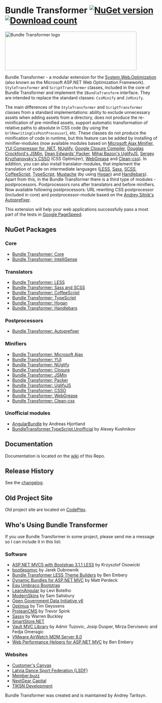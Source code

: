 Bundle Transformer [![NuGet version](http://img.shields.io/nuget/v/BundleTransformer.Core.svg)](https://www.nuget.org/packages/BundleTransformer.Core/)  [![Download count](https://img.shields.io/nuget/dt/BundleTransformer.Core.svg)](https://www.nuget.org/packages/BundleTransformer.Core/)
==================

<img src="https://raw.githubusercontent.com/Taritsyn/BundleTransformer/master/images/BundleTransformer_Logo.png" width="435" height="128" alt="Bundle Transformer logo" />

Bundle Transformer - a modular extension for the [System.Web.Optimization](http://aspnetoptimization.codeplex.com/) (also known as the Microsoft ASP.NET Web Optimization Framework). `StyleTransformer` and `ScriptTransformer` classes, included in the core of Bundle Transformer and implement the `IBundleTransform` interface. They are intended to replace the standard classes: `CssMinify` and `JsMinify`.

The main differences of the `StyleTransformer` and `ScriptTransformer` classes from a standard implementations: ability to exclude unnecessary assets when adding assets from a directory, does not produce the re-minification of pre-minified assets, support automatic transformation of relative paths to absolute in CSS code (by using the `UrlRewritingCssPostProcessor`), etc. These classes do not produce the minification of code in runtime, but this feature can be added by installing of minifier-modules (now available modules based on [Microsoft Ajax Minifier](http://ajaxmin.codeplex.com/), [YUI Compressor for .NET](http://github.com/PureKrome/YUICompressor.NET), [NUglify](https://github.com/trullock/NUglify), [Google Closure Compiler](https://developers.google.com/closure/compiler/), [Douglas Crockford's JSMin](http://github.com/douglascrockford/JSMin), [Dean Edwards' Packer](http://dean.edwards.name/packer/), [Mihai Bazon's UglifyJS](http://github.com/mishoo/UglifyJS2), [Sergey Kryzhanovsky's CSSO](http://github.com/css/csso) (CSS Optimizer), [WebGrease](http://webgrease.codeplex.com/) and [Clean-css](http://github.com/jakubpawlowicz/clean-css)). In addition, you can also install translator-modules, that implement the translation of code on intermediate languages ([LESS](http://lesscss.org/), [Sass](http://sass-lang.com/), [SCSS](http://sass-lang.com/), [CoffeeScript](http://coffeescript.org/), [TypeScript](http://www.typescriptlang.org/), [Mustache](http://mustache.github.io/) (by using [Hogan](http://twitter.github.io/hogan.js/)) and [Handlebars](http://handlebarsjs.com/)). Apart from this, in the Bundle Transformer there is a third type of modules - postprocessors. Postprocessors runs after translators and before minifiers. Now available following postprocessors: URL rewriting CSS postprocessor (included in core) and postprocessor-module based on the [Andrey Sitnik's Autoprefixer](http://github.com/postcss/autoprefixer).

This extension will help your web applications successfully pass a most part of the tests in [Google PageSpeed](https://developers.google.com/speed/pagespeed/insights/).

## NuGet Packages

### Core
 * [Bundle Transformer: Core](http://nuget.org/packages/BundleTransformer.Core)
 * [Bundle Transformer: IntelliSense](http://nuget.org/packages/BundleTransformer.ConfigurationIntelliSense)

### Translators
 * [Bundle Transformer: LESS](http://nuget.org/packages/BundleTransformer.Less)
 * [Bundle Transformer: Sass and SCSS](http://nuget.org/packages/BundleTransformer.SassAndScss)
 * [Bundle Transformer: CoffeeScript](http://nuget.org/packages/BundleTransformer.CoffeeScript)
 * [Bundle Transformer: TypeScript](http://nuget.org/packages/BundleTransformer.TypeScript)
 * [Bundle Transformer: Hogan](http://nuget.org/packages/BundleTransformer.Hogan)
 * [Bundle Transformer: Handlebars](http://nuget.org/packages/BundleTransformer.Handlebars)

### Postprocessors
 * [Bundle Transformer: Autoprefixer](http://nuget.org/packages/BundleTransformer.Autoprefixer)

### Minifiers
 * [Bundle Transformer: Microsoft Ajax](http://nuget.org/packages/BundleTransformer.MicrosoftAjax)
 * [Bundle Transformer: YUI](http://nuget.org/packages/BundleTransformer.Yui)
 * [Bundle Transformer: NUglify](http://nuget.org/packages/BundleTransformer.NUglify)
 * [Bundle Transformer: Closure](http://nuget.org/packages/BundleTransformer.Closure)
 * [Bundle Transformer: JSMin](http://nuget.org/packages/BundleTransformer.JsMin)
 * [Bundle Transformer: Packer](http://nuget.org/packages/BundleTransformer.Packer)
 * [Bundle Transformer: UglifyJS](http://nuget.org/packages/BundleTransformer.UglifyJs)
 * [Bundle Transformer: CSSO](http://nuget.org/packages/BundleTransformer.Csso)
 * [Bundle Transformer: WebGrease](http://nuget.org/packages/BundleTransformer.WG)
 * [Bundle Transformer: Clean-css](http://nuget.org/packages/BundleTransformer.CleanCss)

### Unofficial modules
 * [AngularBundle](http://nuget.org/packages/AngularBundle) by Andreas Hjortland
 * [BundleTransformer.TypeScript.Unofficial](http://nuget.org/packages/BundleTransformer.TypeScript.Unofficial) by Alexey Kushnikov

## Documentation
Documentation is located on the [wiki](https://github.com/Taritsyn/BundleTransformer/wiki) of this Repo.

## Release History
See the [changelog](CHANGELOG.md).

## Old Project Site
Old project site are located on [CodePlex](https://bundletransformer.codeplex.com/).

## Who's Using Bundle Transformer
If you use Bundle Transformer in some project, please send me a message so I can include it in this list:

### Software
 * [ASP.NET MVC5 with Bootstrap 3.1.1 LESS](http://visualstudiogallery.msdn.microsoft.com/5ed81082-fc81-458a-a30c-0d15b6e8386f) by Krzysztof Osowicki
 * [bootlessmvc](http://bitbucket.org/jdubrownik/bootlessmvc-seed) by Jarek Dubrownik
 * [Bundle Transformer LESS Theme Builders](http://bundletransformer-theme-builder.azurewebsites.net/) by Ben Embery
 * [Dynamic Bundles for ASP.NET MVC](http://getdynamicbundles.com/) by Matt Perdeck
 * [Equ Umbraco Bootstrap](http://nuget.org/packages/Equ.Umbraco.Bootstrap)
 * [LearnAngular](http://github.com/LeviBotelho/LearnAngular) by Levi Botelho
 * [ModernSkins](http://github.com/samsalisbury/modern-skins) by Sam Salisbury
 * [Open Government Data Initiative v6](http://github.com/openlab/OGDI-DataLab)
 * [Optimus](http://our.umbraco.org/projects/developer-tools/optimus) by Tim Geyssens
 * [ProteanCMS](https://github.com/Eonic/ProteanCMS) by Trevor Spink
 * [Sassy](http://our.umbraco.org/projects/backoffice-extensions/sassy) by Warren Buckley
 * [SmartStore.NET](http://www.smartstore.com)
 * [Vault MVC Library](http://nuget.org/packages/Vault.MVC.V) by Admir Tuzovic, Josip Dusper, Mirza Dervisevic and Fedja Omeragic
 * [VMware AirWatch MDM Server 8.0](http://www.air-watch.com/)
 * [Web Performance Helpers for ASP.NET MVC](http://github.com/benembery/dotnet-mvc-web-optimisation-helpers) by Ben Embery

### Websites
 * [Customer's Canvas](http://customerscanvas.com/)
 * [Latvia Dance Sport Federation (LSDF)](http://www.lsdf.lv/)
 * [Member.buzz](https://www.member.buzz)
 * [NextGear Capital](https://nextgearcapital.co.uk/)
 * [TIKSN Development](http://www.tiksn.com/en-US/Home)

Bundle Transformer was created and is maintained by Andrey Taritsyn.